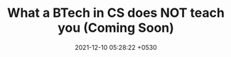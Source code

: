---
layout: post
title:  "What a BTech in CS does NOT teach you (Coming Soon)"
date:   2021-12-10 05:28:22 +0530
tags: [undergrad]
categories: undergrad
color: danger
style: fill
comments: true
description: After having worked in the industry for 2 years, there are many things that I wish a BTech had taught me.
---